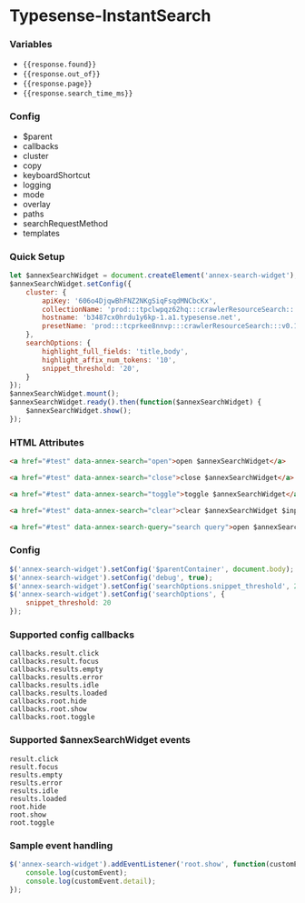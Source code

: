 # Typesense-InstantSearch


### Variables
- `{{response.found}}`
- `{{response.out_of}}`
- `{{response.page}}`
- `{{response.search_time_ms}}`


### Config
- $parent
- callbacks
- cluster
- copy
- keyboardShortcut
- logging
- mode
- overlay
- paths
- searchRequestMethod
- templates


### Quick Setup
``` javascript
let $annexSearchWidget = document.createElement('annex-search-widget');
$annexSearchWidget.setConfig({
    cluster: {
        apiKey: '606o4DjqwBhFNZ2NKgSiqFsqdMNCbcKx',
        collectionName: 'prod:::tpclwpqz62hq:::crawlerResourceSearch:::v0.1.0',
        hostname: 'b3487cx0hrdu1y6kp-1.a1.typesense.net',
        presetName: 'prod:::tcprkee8nnvp:::crawlerResourceSearch:::v0.1.0',
    },
    searchOptions: {
        highlight_full_fields: 'title,body',
        highlight_affix_num_tokens: '10',
        snippet_threshold: '20',
    }
});
$annexSearchWidget.mount();
$annexSearchWidget.ready().then(function($annexSearchWidget) {
    $annexSearchWidget.show();
});
```


### HTML Attributes
``` html
<a href="#test" data-annex-search="open">open $annexSearchWidget</a>
````
``` html
<a href="#test" data-annex-search="close">close $annexSearchWidget</a>
````
``` html
<a href="#test" data-annex-search="toggle">toggle $annexSearchWidget</a>
````
``` html
<a href="#test" data-annex-search="clear">clear $annexSearchWidget $input</a>
````
``` html
<a href="#test" data-annex-search-query="search query">open $annexSearchWidget, insert query and search</a>
````



### Config
``` javascript
$('annex-search-widget').setConfig('$parentContainer', document.body);
$('annex-search-widget').setConfig('debug', true);
$('annex-search-widget').setConfig('searchOptions.snippet_threshold', 20);
$('annex-search-widget').setConfig('searchOptions', {
    snippet_threshold: 20
});
```


### Supported config callbacks
`callbacks.result.click`  
`callbacks.result.focus`  
`callbacks.results.empty`  
`callbacks.results.error`  
`callbacks.results.idle`  
`callbacks.results.loaded`  
`callbacks.root.hide`  
`callbacks.root.show`  
`callbacks.root.toggle`


### Supported $annexSearchWidget events
`result.click`  
`result.focus`  
`results.empty`  
`results.error`  
`results.idle`  
`results.loaded`  
`root.hide`  
`root.show`  
`root.toggle`


### Sample event handling
``` javascript
$('annex-search-widget').addEventListener('root.show', function(customEvent) {
    console.log(customEvent);
    console.log(customEvent.detail);
});
```
